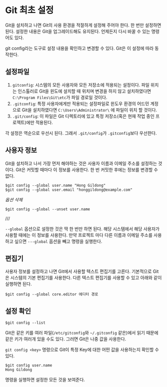 # Git 최초 설정

Git을 설치하고 나면 Git의 사용 환경을 적절하게 설정해 주어야 한다. 한 번만 설정하면 된다. 설정한 내용은 Git을 업그레이드해도 유지된다. 언제든지 다시 바꿀 수 있는 명령어도 있다.

git config라는 도구로 설정 내용을 확인하고 변경할 수 있다. Git은 이 설정에 따라 동작한다.

## 설정파일
1. ```gitconfig```: 시스템의 모든 사용자와 모든 저장소에 적용되는 설정이다. 파일 위치는 인스톨러로 Git을 윈도에 설치할 때 위치며 변경을 하지 않고 설치하였다면 ```C:\Program Files\Git\etc```가 파일 경로일 것이다.
2. ```.gitconfig```: 특정 사용자에게만 적용되는 설정파일로 윈도우 환경의 어드민 계정으로 Git을 설치하였다면 ```C:\Users\Administrator\``` 에 파일이 위치 할 것이다.
3. ```.git/config```: 이 파일은 Git 디렉토리에 있고 특정 저장소(혹은 현재 작업 중인 프로젝트)에만 적용된다.

각 설정은 역순으로 우선시 된다. 그래서 ```.git/config```가 ```.gitconfig```보다 우선한다.

## 사용자 정보
Git을 설치하고 나서 가장 먼저 해야하는 것은 사용자 이름과 이메일 주소를 설정하는 것이다. Git은 커밋할 때마다 이 정보를 사용한다. 한 번 커밋한 후에는 정보를 변경할 수 없다.
```
$git config --global user.name "Hong Gildong"
$git config --global user.email "honggildong@example.com"
```

*옵션 삭제*

```
$git config --global --unset user.name
```

///

```--global``` 옵션으로 설정한 것은 딱 한 번만 하면 된다. 해당 시스템에서 해당 사용자가 사용할 때에는 이 정보를 사용한다. 만약 프로젝트 마다 다른 이름과 이메일 주소를 사용하고 싶으면 ```---global``` 옵션을 빼고 명령을 실행한다.

## 편집기
사용자 정보를 설정하고 나면 Git에서 사용할 텍스트 편집기를 고른다. 기본적으로 Git은 시스템의 기본 편집기를 사용한다. 다른 텍스트 편집기를 사용할 수 있고 아래와 같이 실행하면 된다.

```
$git config --global core.editor 에디터 경로
```

## 설정 확인

```
$git config --list
```

Git은 같은 키를 여러 파일(```/etc/gitconfig```와 ```~/.gitconfig``` 같은)에서 읽기 때문에 같은 키가 여러개 있을 수도 있다. 그러면 Git은 나중 값을 사용한다.

```git config <key>``` 명령으로 Git이 특정 Key에 대한 어떤 값을 사용하는지 확인할 수 있다.

```
$git config user.name
Hong Gildong
```

 명령을 실행하면 설정한 모든 것을 보여준다.





